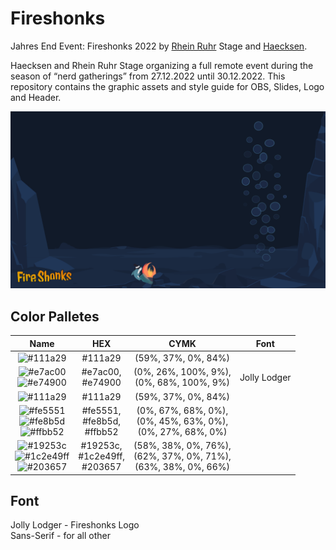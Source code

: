# Fireshonks
Jahres End Event: Fireshonks 2022 by [Rhein Ruhr](https://r3s.nrw/) Stage and [Haecksen](https://www.haecksen.org).

Haecksen and Rhein Ruhr Stage organizing a full remote event during the season of “nerd gatherings” from 27.12.2022 until 30.12.2022.
This repository contains the graphic assets and style guide for OBS, Slides, Logo and Header.

[![Background Image for OBS. A underwater landscape with two rocks. In the center is a shark with hat near a dumpster fire](https://github.com/Kaisa-Marysia/Fireshonks/raw/main/OBS-Template.png)](https://github.com/Kaisa-Marysia/Fireshonks/raw/main/OBS-Template.png)

## Color Palletes

Name | HEX | CYMK | Font
:---:|:---:|:---:|:---:
![#111a29](https://placehold.co/100x30/111a29/png?text=Background) | #111a29 | (59%, 37%, 0%, 84%)
![#e7ac00](https://placehold.co/100x30/e7ac00/png?text=FireShonks) <br> ![#e74900](https://placehold.co/100x30/e74900/png?text=Gradient)| #e7ac00, <br > #e74900 | (0%, 26%, 100%, 9%), <br > (0%, 68%, 100%, 9%) | Jolly Lodger
![#111a29](https://placehold.co/100x30/111a29/png?text=Font+Outline) | #111a29 | (59%, 37%, 0%, 84%)
![#fe5551](https://placehold.co/100x30/fe5551/png?text=Fire) <br> ![#fe8b5d](https://placehold.co/100x30/fe8b5d/png?text=Fire) <br> ![#ffbb52](https://placehold.co/100x30/ffbb52/png?text=Fire) | #fe5551, <br >#fe8b5d, <br > #ffbb52 | (0%, 67%, 68%, 0%), <br > (0%, 45%, 63%, 0%), <br > (0%, 27%, 68%, 0%)
![#19253c](https://placehold.co/100x30/19253c/png?text=Rocks) <br> ![#1c2e49ff](https://placehold.co/100x30/1c2e49/png?text=Rocks) <br> ![#203657](https://placehold.co/100x30/203657/png?text=Rocks)| #19253c, <br >#1c2e49ff, <br>#203657 | (58%, 38%, 0%, 76%),<br>(62%, 37%, 0%, 71%),<br>(63%, 38%, 0%, 66%)

## Font
Jolly Lodger - Fireshonks Logo <br>
Sans-Serif - for all other
